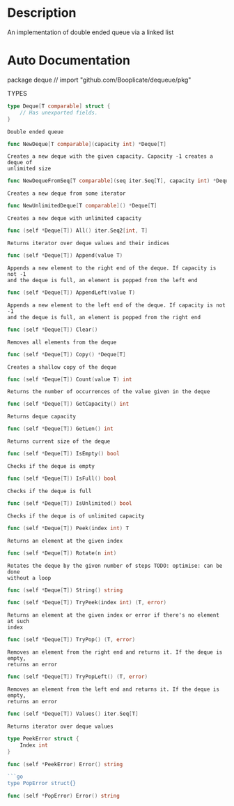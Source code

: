# Description

An implementation of double ended queue via a linked list


# Auto Documentation

package deque // import "github.com/Booplicate/dequeue/pkg"


TYPES

```go
type Deque[T comparable] struct {
	// Has unexported fields.
}
```
    Double ended queue

```go
func NewDeque[T comparable](capacity int) *Deque[T]
```
    Creates a new deque with the given capacity. Capacity -1 creates a deque of
    unlimited size

```go
func NewDequeFromSeq[T comparable](seq iter.Seq[T], capacity int) *Deque[T]
```
    Creates a new deque from some iterator

```go
func NewUnlimitedDeque[T comparable]() *Deque[T]
```
    Creates a new deque with unlimited capacity

```go
func (self *Deque[T]) All() iter.Seq2[int, T]
```
    Returns iterator over deque values and their indices

```go
func (self *Deque[T]) Append(value T)
```
    Appends a new element to the right end of the deque. If capacity is not -1
    and the deque is full, an element is popped from the left end

```go
func (self *Deque[T]) AppendLeft(value T)
```
    Appends a new element to the left end of the deque. If capacity is not -1
    and the deque is full, an element is popped from the right end

```go
func (self *Deque[T]) Clear()
```
    Removes all elements from the deque

```go
func (self *Deque[T]) Copy() *Deque[T]
```
    Creates a shallow copy of the deque

```go
func (self *Deque[T]) Count(value T) int
```
    Returns the number of occurrences of the value given in the deque

```go
func (self *Deque[T]) GetCapacity() int
```
    Returns deque capacity

```go
func (self *Deque[T]) GetLen() int
```
    Returns current size of the deque

```go
func (self *Deque[T]) IsEmpty() bool
```
    Checks if the deque is empty

```go
func (self *Deque[T]) IsFull() bool
```
    Checks if the deque is full

```go
func (self *Deque[T]) IsUnlimited() bool
```
    Checks if the deque is of unlimited capacity

```go
func (self *Deque[T]) Peek(index int) T
```
    Returns an element at the given index

```go
func (self *Deque[T]) Rotate(n int)
```
    Rotates the deque by the given number of steps TODO: optimise: can be done
    without a loop

```go
func (self *Deque[T]) String() string
```

```go
func (self *Deque[T]) TryPeek(index int) (T, error)
```
    Returns an element at the given index or error if there's no element at such
    index

```go
func (self *Deque[T]) TryPop() (T, error)
```
    Removes an element from the right end and returns it. If the deque is empty,
    returns an error

```go
func (self *Deque[T]) TryPopLeft() (T, error)
```
    Removes an element from the left end and returns it. If the deque is empty,
    returns an error

```go
func (self *Deque[T]) Values() iter.Seq[T]
```
    Returns iterator over deque values

```go
type PeekError struct {
	Index int
}
```

```go
func (self *PeekError) Error() string

```go
type PopError struct{}
```

```go
func (self *PopError) Error() string
```

